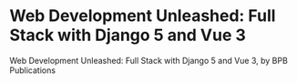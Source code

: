 # Web Development Unleashed: Full Stack with Django 5 and Vue 3
 Web Development Unleashed: Full Stack with Django 5 and Vue 3, by BPB Publications
